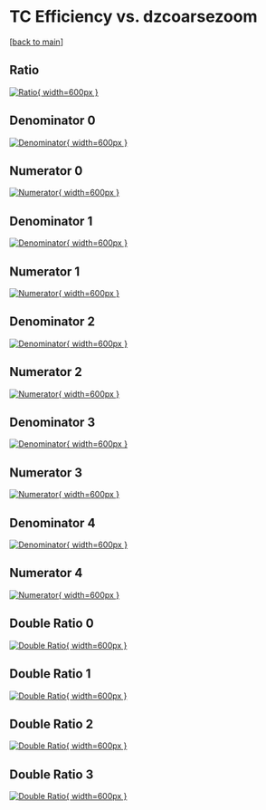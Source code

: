 # TC Efficiency vs. dzcoarsezoom

[[back to main](./)]



## Ratio

[![Ratio](../mtv/var/TC_base_211_1_eff_dzcoarsezoom.png){ width=600px }](../mtv/var/TC_base_211_1_eff_dzcoarsezoom.pdf)

## Denominator 0

[![Denominator](../mtv/den/TC_base_211_1_eff_dzcoarsezoom_den0.png){ width=600px }](../mtv/den/TC_base_211_1_eff_dzcoarsezoom_den0.pdf)

## Numerator 0

[![Numerator](../mtv/num/TC_base_211_1_eff_dzcoarsezoom_num0.png){ width=600px }](../mtv/num/TC_base_211_1_eff_dzcoarsezoom_num0.pdf)

## Denominator 1

[![Denominator](../mtv/den/TC_base_211_1_eff_dzcoarsezoom_den1.png){ width=600px }](../mtv/den/TC_base_211_1_eff_dzcoarsezoom_den1.pdf)

## Numerator 1

[![Numerator](../mtv/num/TC_base_211_1_eff_dzcoarsezoom_num1.png){ width=600px }](../mtv/num/TC_base_211_1_eff_dzcoarsezoom_num1.pdf)

## Denominator 2

[![Denominator](../mtv/den/TC_base_211_1_eff_dzcoarsezoom_den2.png){ width=600px }](../mtv/den/TC_base_211_1_eff_dzcoarsezoom_den2.pdf)

## Numerator 2

[![Numerator](../mtv/num/TC_base_211_1_eff_dzcoarsezoom_num2.png){ width=600px }](../mtv/num/TC_base_211_1_eff_dzcoarsezoom_num2.pdf)

## Denominator 3

[![Denominator](../mtv/den/TC_base_211_1_eff_dzcoarsezoom_den3.png){ width=600px }](../mtv/den/TC_base_211_1_eff_dzcoarsezoom_den3.pdf)

## Numerator 3

[![Numerator](../mtv/num/TC_base_211_1_eff_dzcoarsezoom_num3.png){ width=600px }](../mtv/num/TC_base_211_1_eff_dzcoarsezoom_num3.pdf)

## Denominator 4

[![Denominator](../mtv/den/TC_base_211_1_eff_dzcoarsezoom_den4.png){ width=600px }](../mtv/den/TC_base_211_1_eff_dzcoarsezoom_den4.pdf)

## Numerator 4

[![Numerator](../mtv/num/TC_base_211_1_eff_dzcoarsezoom_num4.png){ width=600px }](../mtv/num/TC_base_211_1_eff_dzcoarsezoom_num4.pdf)

## Double Ratio 0

[![Double Ratio](../mtv/ratio/TC_base_211_1_eff_dzcoarsezoom_ratio0.png){ width=600px }](../mtv/ratio/TC_base_211_1_eff_dzcoarsezoom_ratio0.pdf)

## Double Ratio 1

[![Double Ratio](../mtv/ratio/TC_base_211_1_eff_dzcoarsezoom_ratio1.png){ width=600px }](../mtv/ratio/TC_base_211_1_eff_dzcoarsezoom_ratio1.pdf)

## Double Ratio 2

[![Double Ratio](../mtv/ratio/TC_base_211_1_eff_dzcoarsezoom_ratio2.png){ width=600px }](../mtv/ratio/TC_base_211_1_eff_dzcoarsezoom_ratio2.pdf)

## Double Ratio 3

[![Double Ratio](../mtv/ratio/TC_base_211_1_eff_dzcoarsezoom_ratio3.png){ width=600px }](../mtv/ratio/TC_base_211_1_eff_dzcoarsezoom_ratio3.pdf)

